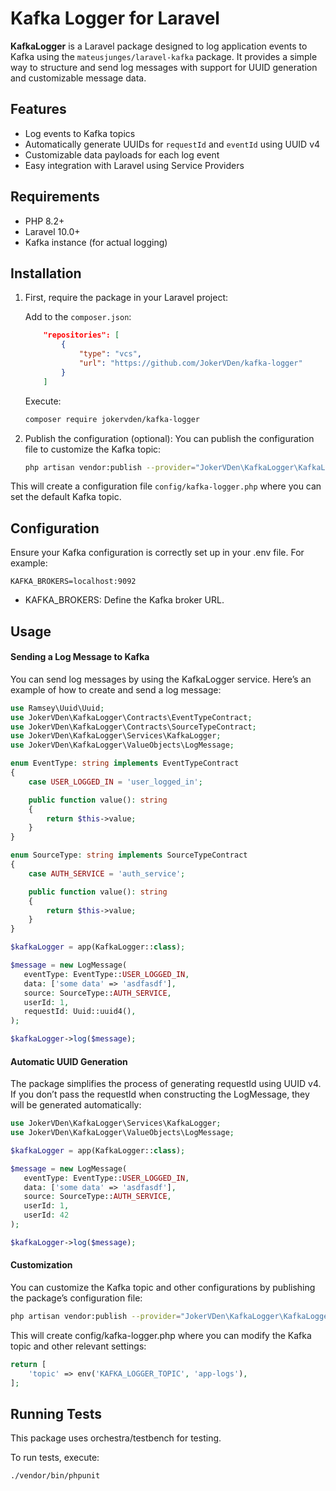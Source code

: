 # Kafka Logger for Laravel

**KafkaLogger** is a Laravel package designed to log application events to Kafka using the `mateusjunges/laravel-kafka`
package. It provides a simple way to structure and send log messages with support for UUID generation and customizable
message data.

## Features

- Log events to Kafka topics
- Automatically generate UUIDs for `requestId` and `eventId` using UUID v4
- Customizable data payloads for each log event
- Easy integration with Laravel using Service Providers

## Requirements

- PHP 8.2+
- Laravel 10.0+
- Kafka instance (for actual logging)

## Installation

1. First, require the package in your Laravel project:

   Add to the `composer.json`:
   ```json
       "repositories": [
           {
               "type": "vcs",
               "url": "https://github.com/JokerVDen/kafka-logger"
           }
       ]
   ```

   Execute:

   ```bash
   composer require jokervden/kafka-logger
   ```
2. Publish the configuration (optional):
   You can publish the configuration file to customize the Kafka topic:
   ```bash
   php artisan vendor:publish --provider="JokerVDen\KafkaLogger\KafkaLoggerServiceProvider"
   ```

This will create a configuration file `config/kafka-logger.php` where you can set the default Kafka topic.

## Configuration

Ensure your Kafka configuration is correctly set up in your .env file. For example:

```env
KAFKA_BROKERS=localhost:9092
```

- KAFKA_BROKERS: Define the Kafka broker URL.

## Usage

#### Sending a Log Message to Kafka

You can send log messages by using the KafkaLogger service. Here’s an example of how to create and send a log message:

```php
use Ramsey\Uuid\Uuid;
use JokerVDen\KafkaLogger\Contracts\EventTypeContract;
use JokerVDen\KafkaLogger\Contracts\SourceTypeContract;
use JokerVDen\KafkaLogger\Services\KafkaLogger;
use JokerVDen\KafkaLogger\ValueObjects\LogMessage;

enum EventType: string implements EventTypeContract
{
    case USER_LOGGED_IN = 'user_logged_in';

    public function value(): string
    {
        return $this->value;
    }
}

enum SourceType: string implements SourceTypeContract
{
    case AUTH_SERVICE = 'auth_service';

    public function value(): string
    {
        return $this->value;
    }
}

$kafkaLogger = app(KafkaLogger::class);

$message = new LogMessage(
   eventType: EventType::USER_LOGGED_IN,
   data: ['some data' => 'asdfasdf'],
   source: SourceType::AUTH_SERVICE,
   userId: 1,
   requestId: Uuid::uuid4(),
);

$kafkaLogger->log($message);
```

#### Automatic UUID Generation

The package simplifies the process of generating requestId using UUID v4. If you don’t pass the requestId 
when constructing the LogMessage, they will be generated automatically:

```php
use JokerVDen\KafkaLogger\Services\KafkaLogger;
use JokerVDen\KafkaLogger\ValueObjects\LogMessage;

$kafkaLogger = app(KafkaLogger::class);

$message = new LogMessage(
   eventType: EventType::USER_LOGGED_IN,
   data: ['some data' => 'asdfasdf'],
   source: SourceType::AUTH_SERVICE,
   userId: 1,
   userId: 42
);

$kafkaLogger->log($message);
```

#### Customization

You can customize the Kafka topic and other configurations by publishing the package’s configuration file:

```bash
php artisan vendor:publish --provider="JokerVDen\KafkaLogger\KafkaLoggerServiceProvider"
```

This will create config/kafka-logger.php where you can modify the Kafka topic and other relevant settings:

```php
return [
    'topic' => env('KAFKA_LOGGER_TOPIC', 'app-logs'),
];
```

## Running Tests

This package uses orchestra/testbench for testing.

To run tests, execute:

```bash
./vendor/bin/phpunit
```
